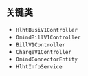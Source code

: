 

## 关键类
* `HlhtBusiV1Controller`
* `OmindBillV1Controller` 
* `BillV1Controller`
* `ChargeV1Controller`
* `OmindConnectorEntity`
* `HlhtInfoService`